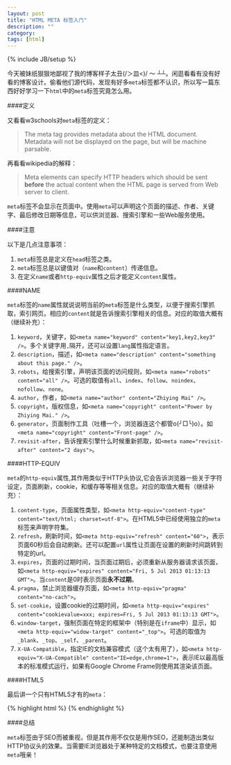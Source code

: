 ```yaml
---
layout: post
title: "HTML META 标签入门"
description: ""
category: 
tags: [html]
---
```

{% include JB/setup %}

今天被妹纸狠狠地鄙视了我的博客样子太丑(/＞皿<)/ ～ ┴┴。闲逛看看有没有好看的博客设计。偷看他们源代码，发现有好多`meta`标签都不认识，所以写一篇东西好好学习一下`html`中的`meta`标签究竟怎么用。

####定义

又看看w3schools对`meta`标签的定义：

> The meta tag provides metadata about the HTML document. Metadata will not be displayed on the page, but will be machine parsable.

再看看wikipedia的解释：

> Meta elements can specify HTTP headers which should be sent **before** the actual content when the HTML page is served from Web server to client.

`meta`标签不会显示在页面中。使用`meta`可以声明这个页面的描述、作者、关键字、最后修改日期等信息，可以供浏览器、搜索引擎和一些Web服务使用。

####注意

以下是几点注意事项：
1. `meta`标签总是定义在`head`标签之类。
2. `meta`标签总是以键值对（`name`和`content`）传递信息。
3. 在定义`name`或者`http-equiv`属性之后才能定义`content`属性。

####NAME

`meta`标签的`name`属性就说说明当前的`meta`标签是什么类型，以便于搜索引擎抓取，索引网页。相应的`content`就是告诉搜索引擎相关的信息。对应的取值大概有（继续补充）：

1. `keyword`，关键字，如`<meta name="keyword" content="key1,key2,key3" />`。多个关键字用`,`隔开，还可以设置`lang`属性指定语言。
2. `description`，描述，如`<meta name="description" content="something about this page." />`。
3. `robots`，给搜索引擎，声明该页面的访问规则，如`<meta name="robots" content="all" />`。可选的取值有`all`、`index`、`follow`、`noindex`、`nofollow`、`none`。
4. `author`，作者，如`<meta name="author" content="Zhiying Mai" />`。
5. `copyright`，版权信息，如`<meta name="copyright" content="Power by Zhiying Mai." />`。
6. `generator`，页面制作工具（吐槽一个，浏览器连这个都管o(╯□╰)o）。如`<meta name="copyright" content="Front-page" />`。
7. `revisit-after`，告诉搜索引擎什么时候重新抓取，如`<meta name="revisit-after" content="2 days">`。

####HTTP-EQUIV

`meta`的`http-equiv`属性,其作用类似于HTTP头协议,它会告诉浏览器一些关于字符设定，页面刷新，cookie，和缓存等等相关信息。对应的取值大概有（继续补充）：

1. `content-type`，页面属性类型，如`<meta http-equiv="content-type" content="text/html; charset=utf-8">`。在HTML5中已经使用独立的`meta`标签来声明字符集。
2. `refresh`，刷新时间，如`<meta http-equiv="refresh" content="60">`，表示页面60秒后会自动刷新。还可以配置`url`属性让页面在设置的刷新时间跳转到特定的url。
3. `expires`，页面的过期时间，当页面过期后，必须重新从服务器请求该页面，如`<meta http-equiv="expires" content="Fri, 5 Jul 2013 01:13:13 GMT">`。当`content`是0时表示页面**永不过期**。
4. `pragma`，禁止浏览器缓存页面，如`<meta http-equiv="pragma" content="no-cach">`。
5. `set-cookie`，设置cookie的过期时间，如`<meta http-equiv="expires" content="cookievalue=xxx; expires=Fri, 5 Jul 2013 01:13:13 GMT">`。
6. `window-target`，强制页面在特定的框架中（特别是在`iframe`中）显示，如`<meta http-equiv="widow-target" content="_top">`。可选的取值为`_blank`、`_top`、`_self`、`_parent`。
7. `X-UA-Compatible`，指定IE的文档兼容模式（这个太有用了），如`<meta http-equiv="X-UA-Compatible" content="IE=edge,chrome=1">`，表示IE以最高版本的标准模式运行，如果有Google Chrome Frame则使用其渲染该页面。

####HTML5

最后讲一个只有HTML5才有的`meta`：

{% highlight html %}
<meta charset="utf-8" />
{% endhighlight %}

####总结

`meta`标签由于SEO而被重视，但是其作用不仅仅是用作SEO，还能制造出类似HTTP协议头的效果。当需要IE浏览器处于某种特定的文档模式，也要注意使用`meta`哦亲！
